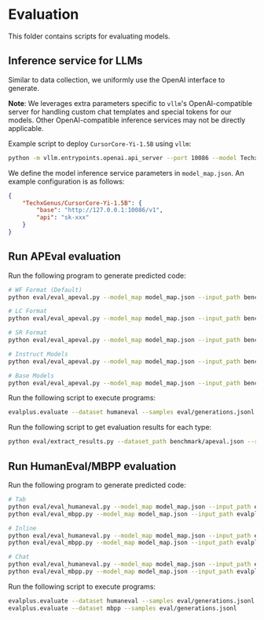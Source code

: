 # Evaluation

This folder contains scripts for evaluating models.

## Inference service for LLMs

Similar to data collection, we uniformly use the OpenAI interface to generate.

**Note**: We leverages extra parameters specific to `vllm`'s OpenAI-compatible server for handling custom chat templates and special tokens for our models. Other OpenAI-compatible inference services may not be directly applicable.

Example script to deploy `CursorCore-Yi-1.5B` using `vllm`:

```bash
python -m vllm.entrypoints.openai.api_server --port 10086 --model TechxGenus/CursorCore-Yi-1.5B
```

We define the model inference service parameters in `model_map.json`. An example configuration is as follows:

```json
{
    "TechxGenus/CursorCore-Yi-1.5B": {
        "base": "http://127.0.0.1:10086/v1",
        "api": "sk-xxx"
    }
}
```

## Run APEval evaluation

Run the following program to generate predicted code:

```bash
# WF Format (Default)
python eval/eval_apeval.py --model_map model_map.json --input_path benchmark/apeval.json --output_path eval/generations.jsonl --temperature 0.0 --use_wf

# LC Format
python eval/eval_apeval.py --model_map model_map.json --input_path benchmark/apeval.json --output_path eval/generations.jsonl --temperature 0.0 --use_lc

# SR Format
python eval/eval_apeval.py --model_map model_map.json --input_path benchmark/apeval.json --output_path eval/generations.jsonl --temperature 0.0 --use_sr

# Instruct Models
python eval/eval_apeval.py --model_map model_map.json --input_path benchmark/apeval.json --output_path eval/generations.jsonl --temperature 0.0 --use_instruct

# Base Models
python eval/eval_apeval.py --model_map model_map.json --input_path benchmark/apeval.json --output_path eval/generations.jsonl --temperature 0.0 --use_base
```

Run the following script to execute programs:

```bash
evalplus.evaluate --dataset humaneval --samples eval/generations.jsonl
```

Run the following script to get evaluation results for each type:

```bash
python eval/extract_results.py --dataset_path benchmark/apeval.json --result_path eval/generations_eval_results.json
```

## Run HumanEval/MBPP evaluation

Run the following program to generate predicted code:

```bash
# Tab
python eval/eval_humaneval.py --model_map model_map.json --input_path evalplus/humanevalplus --output_path eval/generations.jsonl --temperature 0.0 --use_tab
python eval/eval_mbpp.py --model_map model_map.json --input_path evalplus/mbppplus --output_path eval/generations.jsonl --temperature 0.0 --use_tab

# Inline
python eval/eval_humaneval.py --model_map model_map.json --input_path evalplus/humanevalplus --output_path eval/generations.jsonl --temperature 0.0 --use_inline
python eval/eval_mbpp.py --model_map model_map.json --input_path evalplus/mbppplus --output_path eval/generations.jsonl --temperature 0.0 --use_inline

# Chat
python eval/eval_humaneval.py --model_map model_map.json --input_path evalplus/humanevalplus --output_path eval/generations.jsonl --temperature 0.0 --use_chat
python eval/eval_mbpp.py --model_map model_map.json --input_path evalplus/mbppplus --output_path eval/generations.jsonl --temperature 0.0 --use_chat
```

Run the following script to execute programs:

```bash
evalplus.evaluate --dataset humaneval --samples eval/generations.jsonl
evalplus.evaluate --dataset mbpp --samples eval/generations.jsonl
```
